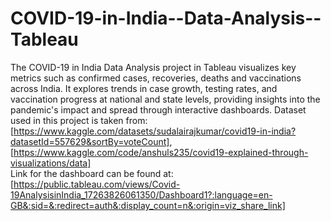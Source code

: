 # COVID-19-in-India--Data-Analysis--Tableau
The COVID-19 in India Data Analysis project in Tableau visualizes key metrics such as confirmed cases, recoveries, deaths and vaccinations across India. It explores trends in case growth, testing rates, and vaccination progress at national and state levels, providing insights into the pandemic's impact and spread through interactive dashboards.
Dataset used in this project is taken from: [https://www.kaggle.com/datasets/sudalairajkumar/covid19-in-india?datasetId=557629&sortBy=voteCount], [https://www.kaggle.com/code/anshuls235/covid19-explained-through-visualizations/data] <br/>
Link for the dashboard can be found at: [https://public.tableau.com/views/Covid-19AnalysisinIndia_17263826061350/Dashboard1?:language=en-GB&:sid=&:redirect=auth&:display_count=n&:origin=viz_share_link]
